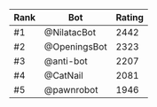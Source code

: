 Rank|Bot|Rating
---|---|---
#1|@NilatacBot|2442
#2|@OpeningsBot|2323
#3|@anti-bot|2207
#4|@CatNail|2081
#5|@pawnrobot|1946
